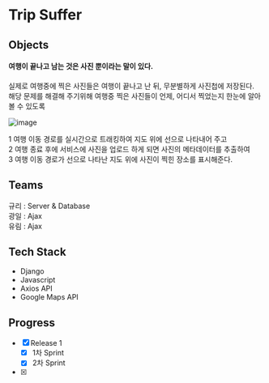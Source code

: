 # Trip Suffer

## Objects
#### 여행이 끝나고 남는 것은 사진 뿐이라는 말이 있다.
실제로 여행중에 찍은 사진들은 여행이 끝나고 난 뒤, 무분별하게 사진첩에 저장된다.<br/>
해당 문제를 해결해 주기위해 여행중 찍은 사진들이 언제, 어디서 찍었는지 한눈에 알아볼 수 있도록<br/>

![image](https://user-images.githubusercontent.com/48672212/99038735-5898df80-25c9-11eb-896f-0e50ad745af3.png)


1 여행 이동 경로를 실시간으로 트래킹하여 지도 위에 선으로 나타내어 주고 <br/>
2 여행 종료 후에 서비스에 사진을 업로드 하게 되면 사진의 메타데이터를 추출하여<br/>
3 여행 이동 경로가 선으로 나타난 지도 위에 사진이 찍힌 장소를 표시해준다.

## Teams
규리 : Server & Database<br/>
광일 : Ajax<br/>
유림 : Ajax<br/>

## Tech Stack
- Django
- Javascript
- Axios API
- Google Maps API

## Progress
- [X] Release 1
  - [X] 1차 Sprint
  - [X] 2차 Sprint
- [X] 
